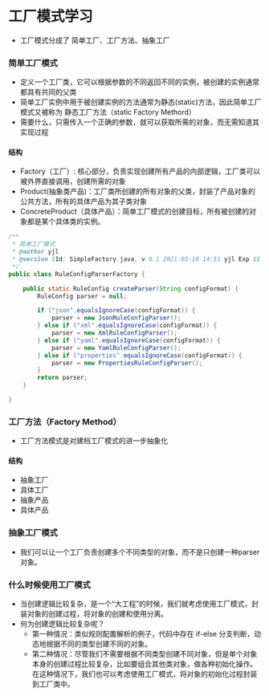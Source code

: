 # 工厂模式学习
* 工厂模式分成了 简单工厂、工厂方法、抽象工厂
### 简单工厂模式
* 定义一个工厂类，它可以根据参数的不同返回不同的实例，被创建的实例通常都具有共同的父类
* 简单工厂实例中用于被创建实例的方法通常为静态(static)方法，因此简单工厂模式又被称为 静态工厂方法（static Factory Methord）
* 需要什么，只需传入一个正确的参数，就可以获取所需的对象，而无需知道其实现过程
#### 结构
* Factory（工厂）: 核心部分，负责实现创建所有产品的内部逻辑，工厂类可以被外界直接调用，创建所需的对象
* Product(抽象类产品)：工厂类所创建的所有对象的父类，封装了产品对象的公共方法，所有的具体产品为其子类对象
* ConcreteProduct（具体产品）：简单工厂模式的创建目标，所有被创建的对象都是某个具体类的实例。

```java
/**
 * 简单工厂模式
 * @author yjl
 * @version $Id: SimpleFactory.java, v 0.1 2021-03-10 14:51 yjl Exp $$
 */
public class RuleConfigParserFactory {

    public static RuleConfig createParser(String configFormat) {
        RuleConfig parser = null;

        if ("json".equalsIgnoreCase(configFormat)) {
            parser = new JsonRuleConfigParser();
        } else if ("xml".equalsIgnoreCase(configFormat)) {
            parser = new XmlRuleConfigParser();
        } else if ("yaml".equalsIgnoreCase(configFormat)) {
            parser = new YamlRuleConfigParser();
        } else if ("properties".equalsIgnoreCase(configFormat)) {
            parser = new PropertiesRuleConfigParser();
        }
        return parser;
    }

}
```



### 工厂方法（Factory Method）

* 工厂方法模式是对建档工厂模式的进一步抽象化

#### 结构

* 抽象工厂
* 具体工厂
* 抽象产品
* 具体产品

### 抽象工厂模式

* 我们可以让一个工厂负责创建多个不同类型的对象，而不是只创建一种parser对象。



### 什么时候使用工厂模式

* 当创建逻辑比较复杂，是一个“大工程”的时候，我们就考虑使用工厂模式，封装对象的创建过程，将对象的创建和使用分离。
* 何为创建逻辑比较复杂呢？
  * 第一种情况：类似规则配置解析的例子，代码中存在 if-else 分支判断，动态地根据不同的类型创建不同的对象。
  * 第二种情况：尽管我们不需要根据不同类型创建不同对象，但是单个对象本身的创建过程比较复杂，比如要组合其他类对象，做各种初始化操作。在这种情况下，我们也可以考虑使用工厂模式，将对象的初始化过程封装到工厂类中。